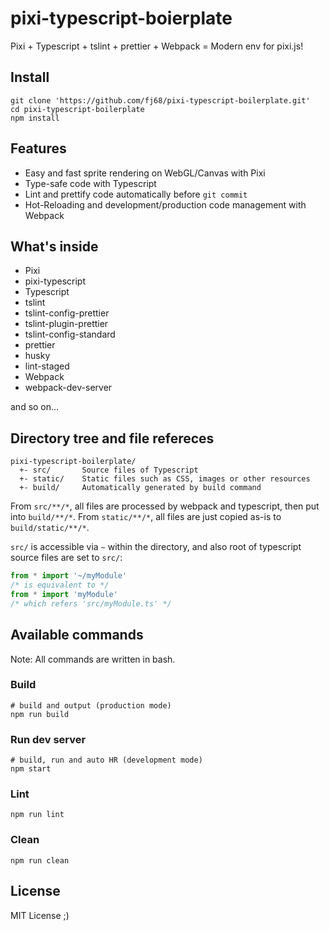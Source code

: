# pixi-typescript-boierplate

Pixi + Typescript + tslint + prettier + Webpack = Modern env for pixi.js!

## Install

```
git clone 'https://github.com/fj68/pixi-typescript-boilerplate.git'
cd pixi-typescript-boilerplate
npm install
```

## Features

 - Easy and fast sprite rendering on WebGL/Canvas with Pixi
 - Type-safe code with Typescript
 - Lint and prettify code automatically before `git commit`
 - Hot-Reloading and development/production code management with Webpack

## What's inside

 - Pixi
 - pixi-typescript
 - Typescript
 - tslint
 - tslint-config-prettier
 - tslint-plugin-prettier
 - tslint-config-standard
 - prettier
 - husky
 - lint-staged
 - Webpack
 - webpack-dev-server

and so on...

## Directory tree and file refereces

```
pixi-typescript-boilerplate/
  +- src/       Source files of Typescript
  +- static/    Static files such as CSS, images or other resources
  +- build/     Automatically generated by build command
```

From `src/**/*`, all files are processed by webpack and typescript, then put into `build/**/*`.
From `static/**/*`, all files are just copied as-is to `build/static/**/*`.

`src/` is accessible via `~` within the directory, and also root of typescript source files are set to `src/`:

```ts
from * import '~/myModule'
/* is equivalent to */
from * import 'myModule'
/* which refers 'src/myModule.ts' */
```

## Available commands

Note: All commands are written in bash.

### Build

```
# build and output (production mode)
npm run build
```

### Run dev server

```
# build, run and auto HR (development mode)
npm start
```

### Lint

```
npm run lint
```

### Clean

```
npm run clean
```

## License

MIT License ;)
